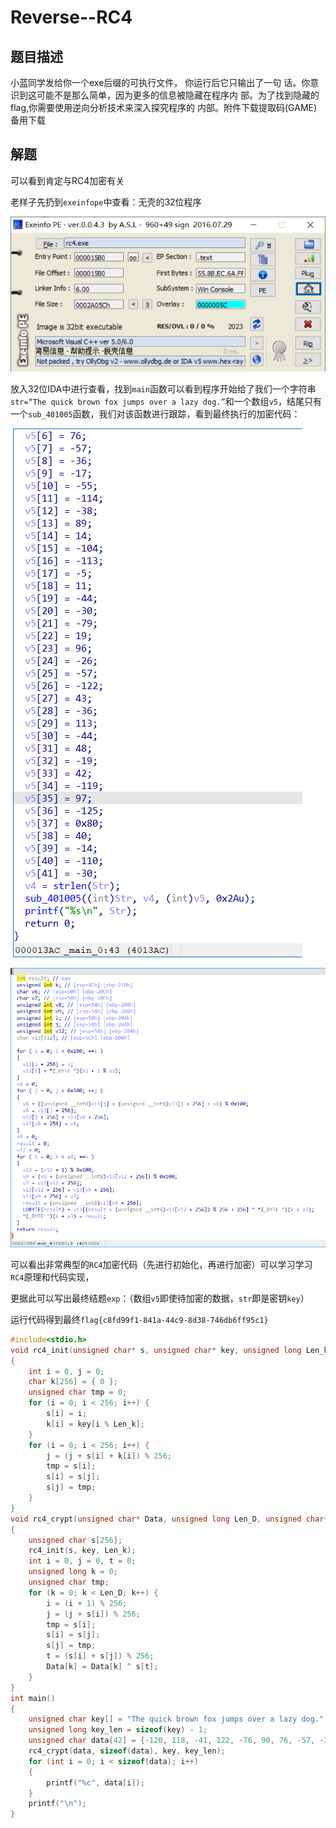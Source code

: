 # Reverse--RC4

## 题目描述

小蓝同学发给你一个exe后缀的可执行文件，
你运行后它只输出了一句
话。你意识到这可能不是那么简单，因为更多的信息被隐藏在程序内
部。为了找到隐藏的flag,你需要使用逆向分析技术来深入探究程序的
内部。附件下载提取码(GAME)备用下载

## 解题

可以看到肯定与RC4加密有关

老样子先扔到`exeinfope`中查看：无壳的32位程序

![image-20240220154215533](./img/RC4/image-20240220154215533.png)

放入32位IDA中进行查看，找到`main`函数可以看到程序开始给了我们一个字符串`str=“The quick brown fox jumps over a lazy dog.”`和一个数组`v5`，结尾只有一个`sub_401005`函数，我们对该函数进行跟踪，看到最终执行的加密代码：

​    ![image-20240220154222455](./img/RC4/image-20240220154222455.png)

![image-20240220154228844](./img/RC4/image-20240220154228844.png)

可以看出非常典型的`RC4`加密代码（先进行初始化，再进行加密）可以学习学习`RC4`原理和代码实现，

更据此可以写出最终结题`exp`：（数组`v5`即使待加密的数据，`str`即是密钥`key`）

运行代码得到最终`flag{c8fd99f1-841a-44c9-8d38-746db6ff95c1}`

```c
#include<stdio.h>
void rc4_init(unsigned char* s, unsigned char* key, unsigned long Len_k) //鍒濆鍖栧嚱鏁?
{
    int i = 0, j = 0;
    char k[256] = { 0 };
    unsigned char tmp = 0;
    for (i = 0; i < 256; i++) {
        s[i] = i;
        k[i] = key[i % Len_k];
    }
    for (i = 0; i < 256; i++) {
        j = (j + s[i] + k[i]) % 256;
        tmp = s[i];
        s[i] = s[j];
        s[j] = tmp;
    }
}
void rc4_crypt(unsigned char* Data, unsigned long Len_D, unsigned char* key, unsigned long Len_k) //鍔犺В瀵?
{
    unsigned char s[256];
    rc4_init(s, key, Len_k);
    int i = 0, j = 0, t = 0;
    unsigned long k = 0;
    unsigned char tmp;
    for (k = 0; k < Len_D; k++) {
        i = (i + 1) % 256;
        j = (j + s[i]) % 256;
        tmp = s[i];
        s[i] = s[j];
        s[j] = tmp;
        t = (s[i] + s[j]) % 256;
        Data[k] = Data[k] ^ s[t];
    }
}
int main()
{
    unsigned char key[] = "The quick brown fox jumps over a lazy dog.";
    unsigned long key_len = sizeof(key) - 1;
    unsigned char data[42] = {-120, 118, -41, 122, -76, 90, 76, -57, -36, -17, -55, -114, -38, 89, 14, -104, -113, -5, 11, -44, -30, -79, 19, 96, -26, -57, -122, 43, -36, 113, -44, 48, -19, 42, -119, 97, -125, 0x80, 40, -14, -110, -30};
    rc4_crypt(data, sizeof(data), key, key_len);
    for (int i = 0; i < sizeof(data); i++)
    {
        printf("%c", data[i]);
    }
    printf("\n");
}
```


